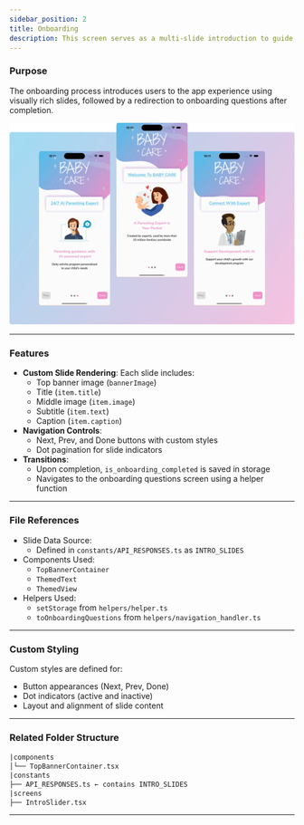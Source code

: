 ```yaml
---
sidebar_position: 2
title: Onboarding
description: This screen serves as a multi-slide introduction to guide users through the app's key features or setup steps.
---
```


### Purpose

The onboarding process introduces users to the app experience using visually rich slides, followed by a redirection to
onboarding questions after completion.

![Slide Example](./../../static/img/intro_sliders_screen.webp)

---

### Features

- **Custom Slide Rendering**: Each slide includes:
    - Top banner image (`bannerImage`)
    - Title (`item.title`)
    - Middle image (`item.image`)
    - Subtitle (`item.text`)
    - Caption (`item.caption`)
- **Navigation Controls**:
    - Next, Prev, and Done buttons with custom styles
    - Dot pagination for slide indicators
- **Transitions**:
    - Upon completion, `is_onboarding_completed` is saved in storage
    - Navigates to the onboarding questions screen using a helper function

---

### File References

- Slide Data Source:
    - Defined in `constants/API_RESPONSES.ts` as `INTRO_SLIDES`
- Components Used:
    - `TopBannerContainer`
    - `ThemedText`
    - `ThemedView`
- Helpers Used:
    - `setStorage` from `helpers/helper.ts`
    - `toOnboardingQuestions` from `helpers/navigation_handler.ts`

---

### Custom Styling

Custom styles are defined for:

- Button appearances (Next, Prev, Done)
- Dot indicators (active and inactive)
- Layout and alignment of slide content

---


### Related Folder Structure

```plaintext
|components
│└── TopBannerContainer.tsx
|constants
├── API_RESPONSES.ts ← contains INTRO_SLIDES
|screens
├── IntroSlider.tsx
```

---